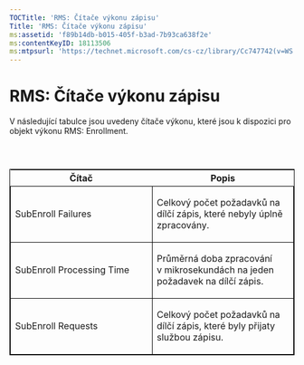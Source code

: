 ```yaml
---
TOCTitle: 'RMS: Čítače výkonu zápisu'
Title: 'RMS: Čítače výkonu zápisu'
ms:assetid: 'f89b14db-b015-405f-b3ad-7b93ca638f2e'
ms:contentKeyID: 18113506
ms:mtpsurl: 'https://technet.microsoft.com/cs-cz/library/Cc747742(v=WS.10)'
---
```


RMS: Čítače výkonu zápisu
=========================

V následující tabulce jsou uvedeny čítače výkonu, které jsou k dispozici pro objekt výkonu RMS: Enrollment.

###  

<p> </p>
<table style="border:1px solid black;">
<colgroup>
<col width="50%" />
<col width="50%" />
</colgroup>
<thead>
<tr class="header">
<th>Čítač</th>
<th>Popis</th>
</tr>
</thead>
<tbody>
<tr class="odd">
<td style="border:1px solid black;"><p>SubEnroll Failures</p></td>
<td style="border:1px solid black;"><p>Celkový počet požadavků na dílčí zápis, které nebyly úplně zpracovány.</p></td>
</tr>  
<tr class="even">
<td style="border:1px solid black;"><p>SubEnroll Processing Time</p></td>
<td style="border:1px solid black;"><p>Průměrná doba zpracování v mikrosekundách na jeden požadavek na dílčí zápis.</p></td>
</tr>  
<tr class="odd">
<td style="border:1px solid black;"><p>SubEnroll Requests</p></td>
<td style="border:1px solid black;"><p>Celkový počet požadavků na dílčí zápis, které byly přijaty službou zápisu.</p></td>
</tr>  
</tbody>  
</table>
